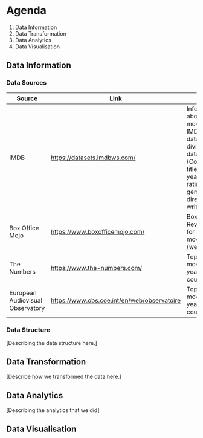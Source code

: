 # Agenda
1. Data Information
2. Data Transformation
3. Data Analytics
4. Data Visualisation

## Data Information
### Data Sources
Source | Link | Data
-------- | -------- | --------
IMDB | https://datasets.imdbws.com/ | Information about every movie in the IMDB database, divided into 7 datasets (Cointaining title, release year, runtime, ratings, genre, actors, directors, writers)
Box Office Mojo | https://www.boxofficemojo.com/ | Box Office Revenue data for every movie (webscraped)
The Numbers | https://www.the-numbers.com/ | Top 200 movies per year for NA countries
European Audiovisual Observatory | https://www.obs.coe.int/en/web/observatoire | Top 200 movies per year for EU countries


### Data Structure
[Describing the data structure here.]

## Data Transformation
[Describe how we transformed the data here.]

## Data Analytics
[Describing the analytics that we did]

## Data Visualisation
